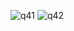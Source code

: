 ![q41](https://github.com/user-attachments/assets/696c710e-34b6-4daf-bc46-842a9bffcb63)
![q42](https://github.com/user-attachments/assets/dc6b72ac-e3a8-460c-850b-2a6e6b408153)

